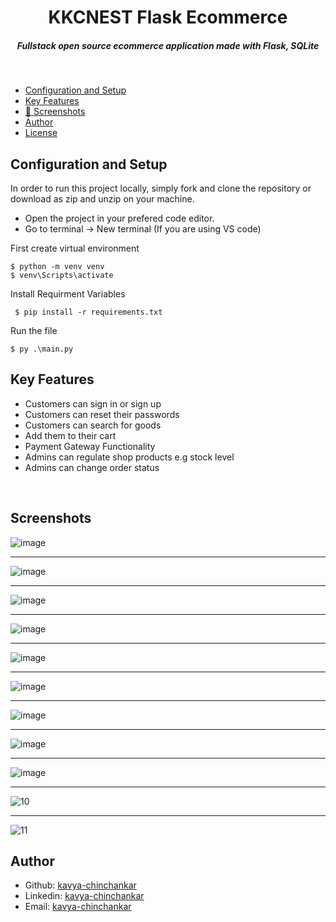 <H1 align ="center" > KKCNEST Flask Ecommerce   </h1>
<h5  align ="center"> 
Fullstack open source ecommerce application made with Flask, SQLite </h5>
<br/>

  * [Configuration and Setup](#configuration-and-setup)
  * [Key Features](#key-features)
  * [📸 Screenshots](#screenshots)
  * [Author](#author)
  * [License](#license)


## Configuration and Setup

In order to run this project locally, simply fork and clone the repository or download as zip and unzip on your machine.

- Open the project in your prefered code editor.
- Go to terminal -> New terminal (If you are using VS code)

First create virtual environment

```
$ python -m venv venv
$ venv\Scripts\activate
```

Install Requirment Variables

```
 $ pip install -r requirements.txt 
```

Run the file

```
$ py .\main.py  
```

##  Key Features
- Customers can sign in or sign up
- Customers can reset their passwords
- Customers can search for goods
- Add them to their cart
- Payment Gateway Functionality
- Admins can regulate shop products e.g stock level
- Admins can change order status

<br/>
 
 ##  Screenshots 
 

![image](https://github.com/Kavya-chinchankar/KKCNest_Ecommerce_app/assets/112461154/8e9f6bc7-5ece-4b12-aca6-99bf3281d2dd)
---- -
![image](https://github.com/Kavya-chinchankar/KKCNest_Ecommerce_app/assets/112461154/702fc52d-72c3-4fdd-bf04-ed12bf8d74d6)
--- - 
![image](https://github.com/Kavya-chinchankar/KKCNest_Ecommerce_app/assets/112461154/97953103-d3d5-4e96-a002-95547d2eca81)
--- - 
![image](https://github.com/Kavya-chinchankar/KKCNest_Ecommerce_app/assets/112461154/53cf5d61-d2cf-4e2b-b2c6-3ba913ab55b8)
--- - 
![image](https://github.com/Kavya-chinchankar/KKCNest_Ecommerce_app/assets/112461154/aa102579-ab8f-46cf-8694-36759fa30597)
--- - 
![image](https://github.com/Kavya-chinchankar/KKCNest_Ecommerce_app/assets/112461154/6a3cd5ac-866f-4935-9100-5064cd864d17)
--- - 
![image](https://github.com/Kavya-chinchankar/KKCNest_Ecommerce_app/assets/112461154/f19a0327-de5e-4feb-991b-2915c879800f)
--- - 
![image](https://github.com/Kavya-chinchankar/KKCNest_Ecommerce_app/assets/112461154/85abffab-ed9a-4e7c-aadd-9b027a1c4e2e)
--- - 
![image](https://github.com/Kavya-chinchankar/KKCNest_Ecommerce_app/assets/112461154/b26e3eba-272e-4432-bb43-6468e94cab7d)
--- - 
![10](https://user-images.githubusercontent.com/111676859/226197329-025091a0-642b-4d68-ac4e-f365e0e78e82.png)
--- - 
![11](https://user-images.githubusercontent.com/111676859/226197338-3e530bc6-e7bf-4e4a-9284-165f85be47d2.png)

## Author

- Github: [kavya-chinchankar](https://github.com/Kavya-chinchankar)
- Linkedin: [kavya-chinchankar](https://www.linkedin.com/in/kavya-chinchankar-8a9289207)
- Email: [kavya-chinchankar](kavyakrishnachinchankar@gmail.com)
